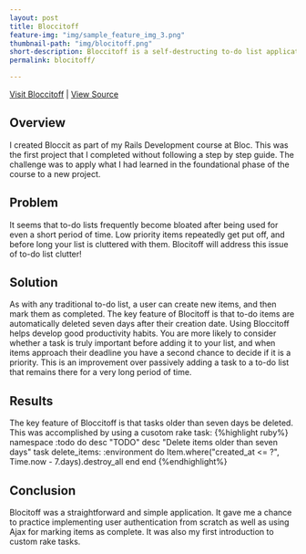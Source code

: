 ```yaml
---
layout: post
title: Bloccitoff
feature-img: "img/sample_feature_img_3.png"
thumbnail-path: "img/blocitoff.png"
short-description: Bloccitoff is a self-destructing to-do list application designed to keep your to-do lists managable.
permalink: blocitoff/

---
```


[Visit Bloccitoff](https://sleepy-thicket-1643.herokuapp.com/) \| [View Source](https://github.com/bgohman/bloccitoff)

## Overview

I created Bloccit as part of my Rails Development course at Bloc.  This was the first project that I completed without following a step by step guide.  The challenge was to apply what I had learned in the foundational phase of the course to a new project.

## Problem

It seems that to-do lists frequently become bloated after being used for even a short period of time.  Low priority items repeatedly get put off, and before long your list is cluttered with them.  Blocitoff will address this issue of to-do list clutter!

## Solution

As with any traditional to-do list, a user can create new items, and then mark them as completed.  The key feature of Blocitoff is that to-do items are automatically deleted seven days after their creation date.  Using Bloccitoff helps develop good productivity habits.  You are more likely to consider whether a task is truly important before adding it to your list, and when items approach their deadline you have a second chance to decide if it is a priority.  This is an improvement over passively adding a task to a to-do list that remains there for a very long period of time.

## Results

The key feature of Bloccitoff is that tasks older than seven days be deleted.  This was accomplished by using a cusotom rake task:
{%highlight ruby%}
namespace :todo do
  desc "TODO"
  desc "Delete items older than seven days"
  task delete_items: :environment do
    Item.where("created_at <= ?", Time.now - 7.days).destroy_all
  end
end
{%endhighlight%}


## Conclusion

Blocitoff was a straightforward and simple application.  It gave me a chance to practice implementing user authentication from scratch as well as using Ajax for marking items as complete.  It was also my first introduction to custom rake tasks.


